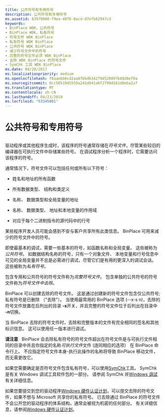 ```yaml
---
title: 公共符号和专用符号
description: 公共符号和专用符号
ms.assetid: 83979008-f9ea-4976-8acd-d7efb82947cd
keywords:
- BinPlace WDK，公共符号
- BinPlace WDK，私有符号
- 符号文件 WDK BinPlace
- 私有符号 WDK BinPlace
- 公共符号 WDK BinPlace
- 减少符号文件中的符号
- 完整的符号文件必须 WDK BinPlace
- 去除 WDK BinPlace 的符号文件
- SymChk 工具 WDK BinPlace
ms.date: 04/20/2017
ms.localizationpriority: medium
ms.openlocfilehash: f8aaebb6cd2aa8fbbd6342f9d520097b88d8ef0a
ms.sourcegitcommit: 0cc5051945559a242d941a6f2799d161d8eba2a7
ms.translationtype: MT
ms.contentlocale: zh-CN
ms.lasthandoff: 04/23/2019
ms.locfileid: "63345801"
---
```

# <a name="public-symbols-and-private-symbols"></a>公共符号和专用符号


## <span id="ddk_public_symbols_and_private_symbols_tools"></span><span id="DDK_PUBLIC_SYMBOLS_AND_PRIVATE_SYMBOLS_TOOLS"></span>


驱动程序或其他程序生成时，该程序的符号通常存储在*符号文件*，尽管某些较旧的编译器在可执行文件中存储某些符号。 在调试程序分析一个程序时，它需要访问该程序的符号。

通常情况下，符号文件可以包括任何或所有以下符号：

-   姓名和地址的所有函数

-   所有数据类型、 结构和类定义

-   名称、 数据类型和全局变量的地址

-   名称、 数据类型、 地址和本地变量的作用域

-   对应于每个二进制指令的源代码中的行号

某些程序开发人员可能会感到不安与客户共享所有此类信息。 BinPlace 可用来减少的符号文件中的符号。

即使最基本的调试，需要一些基本的符号，如函数名称和全局变量。 这些被称为*公共符号*。 如数据结构名称的符号，只有一个对象文件、 本地变量和行号信息中可见的全局变量并不总是必需进行调试，尽管它们是有用的更深入的调试会话。 这些被称为*私有符号*。

包含专用和公共符号的符号文件称为*完整符号文件*。 包含单独的公共符号的符号文件称为*符号文件中去除*。

BinPlace 可以创建去除的符号文件。 这是通过创建新的符号文件包含仅公共符号;私有符号是已删除 （"去除"）。 当使用最常用的 BinPlace 选项 (--x-s n)，去除的符号文件放置在后列出的目录 **-s**开关，并且完整的符号文件位于后列出在目录中 **-n**切换。

当 BinPlace 去除的符号文件时，去除和完整版本的文件有完全相同的签名和其他标识信息。 这可以使用任一版本进行调试。

**请注意**   BinPlace 会去除私有符号的符号文件超出在符号文件是与可执行文件相同的目录中并且你指定的名称*可执行文件*文件 (连同相应的选项） 在 BinPlace 命令行上。 不应指定符号文件本身-执行此操作的名称将导致 BinPlace 移动文件，而无需更改它。

 

如果您需要确定是否符号文件包含私有符号，可以使用[SymChk](https://msdn.microsoft.com/library/windows/hardware/ff558844)工具。 SymChk 是有关 Windows 调试工具软件包的一部分。 请参阅 SymChk 并[Windows 调试](https://msdn.microsoft.com/library/windows/hardware/ff551063)有关详细信息。

如果您要提交到您的驱动程序[Windows 硬件认证计划](https://go.microsoft.com/fwlink/p/?linkid=227016)，可以提交去除的符号文件，如果不想与 Microsoft 共享你的私有符号。 已去除通过 BinPlace 的符号文件不会公开您的驱动程序的体系结构，通常会被视为机密的任何部分。 有关详细信息，请参阅[Windows 硬件认证计划](https://go.microsoft.com/fwlink/p/?linkid=227016)。

 

 





